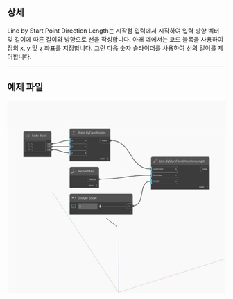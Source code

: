 ## 상세
Line by Start Point Direction Length는 시작점 입력에서 시작하여 입력 방향 벡터 및 길이에 따른 길이와 방향으로 선을 작성합니다. 아래 예에서는 코드 블록을 사용하여 점의 x, y 및 z 좌표를 지정합니다. 그런 다음 숫자 슬라이더를 사용하여 선의 길이를 제어합니다.
___
## 예제 파일

![ByStartPointDirectionLength](./Autodesk.DesignScript.Geometry.Line.ByStartPointDirectionLength_img.jpg)


